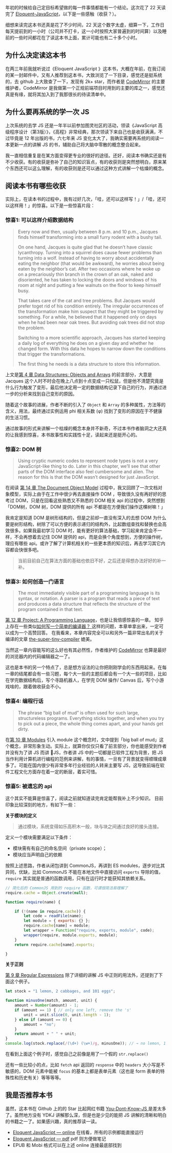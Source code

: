 年初的时候给自己定目标希望做的每一件事情都能有一个结论。这次花了 22 天读完了 [Eloquent-JavaScript](https://eloquentjavascript.net/)，以下是一些感触（收获？）。

细想来读完这本书还真是花了不少时间，22 天这个数字太虚，细算一下，工作日每天提前到的一小时（公司并不打卡，这一小时按照大家普遍到的时间算）以及睡前的一些时间都花在了读这本书上面，累计可能也有二十多个小时。

## 为什么决定读这本书
在两三年前我就听说过《Eloquent JavaScript 》这本书，大概在年前，在我订阅的某一封邮件中，又有人推荐到这本书，大致浏览了一下目录，感觉还是挺系统的，去 github 上大致查了一下，发现有 2k+ star，而作者是 [CodeMirror](https://github.com/codemirror/CodeMirror) 的主要维护者，CodeMirror 是我做第一个正规前端项目时用到的主要的库之一，感觉还真是有缘，就将其加入到了我那很长的待读清单中。

## 为什么要再系统的学一次 JS
上次系统的去学 JS 还是一年半以前参加图灵社区的活动，领读《JavaScript 高级程序设计（第3版）》，《高程》非常经典，那次领读下来自己也是收获满满，不过毕竟是 12 年出版的书，六七年来 JS 变化太大了，我确实需要再系统的阅读一本更新一点的讲解 JS 的书，辅助自己将大脑中零散的概念整合起来。

我一直相信重复是在某方面变得更专业的很好的途径。还好，阅读本书确实还是有不少收获。有的收获是弥补了自己的知识盲点，有的收获则是突然想明白，原来某个东西还可以这么理解，有的收获则是还可以通过这种方式讲解一个枯燥的概念。

## 阅读本书有哪些收获
实际上，在读本书的过程中，我有过好几次，「哇，还可以这样写！」/「哇，还可以这样用！」的惊喜。以下是一些惊喜片段：

### 惊喜1: 可以这样介绍数据结构

> Every now and then, usually between 8 p.m. and 10 p.m., Jacques finds himself transforming into a small furry rodent with a bushy tail.
> 
> On one hand, Jacques is quite glad that he doesn’t have classic lycanthropy. Turning into a squirrel does cause fewer problems than turning into a wolf. Instead of having to worry about accidentally eating the neighbor (that would be awkward), he worries about being eaten by the neighbor’s cat. After two occasions where he woke up on a precariously thin branch in the crown of an oak, naked and disoriented, he has taken to locking the doors and windows of his room at night and putting a few walnuts on the floor to keep himself busy. 
> 
> That takes care of the cat and tree problems. But Jacques would prefer toget rid of his condition entirely. The irregular occurrences of the transformation make him suspect that they might be triggered by something. For a while, he believed that it happened only on days when he had been near oak trees. But avoiding oak trees did not stop the problem.
> 
> Switching to a more scientific approach, Jacques has started keeping a daily log of everything he does on a given day and whether he changed form. With this data he hopes to narrow down the conditions that trigger the transformations.
> 
> The first thing he needs is a data structure to store this information.

上文是[第 4 章 Data Structures: Objects and Arrays](http://eloquentjavascript.net/04_data.html) 的前言部分，大意是 Jacques 这个人时不时会在晚上八点到十点变成一只松鼠，但是他不清楚究竟是什么行为触发了变形，最后他决定用一定的数据结构记录下自己的行为，并通过进一步的分析来找到自己变形的原因。

随着这个故事的进展，作者不断的引入了 `Object` 和 `Array` 的多种属性，方法等的含义，用法，最终通过实例运用 phi 相关系数 (φ) 找到了变形的原因在于不健康的生活习惯。

通过故事的形式来讲解一个枯燥的概念本身并不新奇，不过本书作者脑洞之大还真的让我感到惊喜，本书故事性和实践性十足，读起来还是挺开心的。

### 惊喜2: DOM 树

> Using cryptic numeric codes to represent node types is not a very JavaScript-like thing to do. Later in this chapter, we’ll see that other parts of the DOM interface also feel cumbersome and alien. The reason for this is that the DOM wasn’t designed for just JavaScript.

在阅读 [第 14 章 The Document Object Model](https://eloquentjavascript.net/14_dom.html) 过程中，我又回顾了一次文档对象模型，实际上由于在工作中很少再去直接操作 DOM ，导致很久没有再好好的思考过 DOM，只是在回看这些熟悉又不熟悉的 DOM 相关 api 的过程中，突然想到「DOM树，DOM 树，DOM 提供的所有 api 不都是在方便我们操作这棵树嘛！」

我肯定是知道 DOM 是树形结构的，但是之前却一直没有深入的去想 DOM 为什么要是树形结构，树除了可以方便的表示递归的结构外，比起数组查找和替换也会高效很多。如果我最初学习 DOM 时，能有更好的算法基础，学习起来肯定会不一样，不会再想着去记住 DOM 提供的 api，而是会换个角度想到，方便的操作树，理应有哪些 api。或许了解了计算机相关的一些更本质的知识后，再去学习其它内容都会快很多吧。

> 当前目前自己在算法方面的基础也依旧不好，之后还是得想办法好好的补一补。

### 惊喜3: 如何创造一门语言

> The most immediately visible part of a programming language is its syntax, or notation. A parser is a program that reads a piece of text and produces a data structure that reflects the structure of the program contained in that text.

[第 12 章 Project: A Programming Language](https://eloquentjavascript.net/12_language.html)，也是让我倍感惊喜的一章。
知乎上存在一些类似[如何写一个简单的编译器？ ](https://www.zhihu.com/question/36756224/answer/122676534) 这样的问题，本章单拿出来，一定可以成为一个高赞回答。
在我看来，本章内容完全可以和另外一篇非常出名的关于编译的文章  [the-super-tiny-compiler](https://github.com/jamiebuilds/the-super-tiny-compiler) 媲美。

当然这一章内容能写的这么好也有其必然性，作者维护的 [CodeMirror](https://github.com/codemirror/CodeMirror) 也算是最好的浏览器内的代码编辑器之一了。

这也是本书的另一个特点了，总是想方设法的让你把刚刚学会的东西用起来。在每一章的结尾都会有一些习题，每个大一些的主题后都会有一个大一些的项目，比如在学完数据结构后，写个寻路机器人，在学完 DOM 操作/ Canvas 后，写个小游戏啥的，跟着做收获会不小。

### 惊喜4: 编程行话
 
> The phrase “big ball of mud” is often used for such large, structureless programs. Everything sticks together, and when you try to pick out a piece, the whole thing comes apart, and your hands get dirty.

在[第 10 章 Modules](https://eloquentjavascript.net/10_modules.html) 引入 module 这个概念时，文中提到「big ball of mud」这个概念，非常形象生动。实际上，就算你仅仅只看了前言部分，你也能感受到作者并没有为了讲 JS 而讲 JS，作者讲 JS 中的一切都是已软件工程为背景，把 JS 当作利用计算机进行编程的范例来讲解，有的事情，一旦有了背景就变得顺理成章多了。可能在国内很少有非常多年行业经验的人转来主要写 JS，这导致前端在软件工程文化方面存在着一定的断层，着实可惜。


### 惊喜5: 被遗忘的 api

这个其实不能算是惊喜了，阅读之前就知道读完肯定能帮我补上不少知识。
目前印象比较深刻的地方，有如下一些：

**关于模块的定义**

> 通过模块，系统变得如乐高积木一般，块与块之间通过良好的接头连接。

定义一个模块需要满足以下条件：
* 模块需有有自己的命名空间（private scope）；
* 模块应当声明自己的依赖

按照上述思路，作者从闭包讲到 CommonJS，再讲到 ES modules，逐步对比其异同，优缺，比如 CommonJS 不能在本地文件中直接访问 `exports` 导除的值，`require` 其实就是普通的函数调用，只有在运行时才能获知其依赖关系。

```js
// 简化后的 CommonJS 用到的 require 函数，可谓很简洁易理解了
require.cache = Object.create(null);

function require(name) {

    if (!(name in require.cache)) {
        let code = readFile(name);
        let module = { exports: {} };
        require.cache[name] = module;
        let wrapper = Function("require, exports, module", code);
        wrapper(require, module.exports, module);
    }
    return require.cache[name].exports;

}
```

**关于正则**

[第 9 章 Regular Expressions](https://eloquentjavascript.net/09_regexp.html) 除了详细的讲解 JS 中正则的用法外，还提到了下面这个例子。

```js
let stock = "1 lemon, 2 cabbages, and 101 eggs";

function minusOne(match, amount, unit) {
    amount = Number(amount) - 1;
    if (amount == 1) { // only one left, remove the 's'
        unit = unit.slice(0, unit.length - 1);
    } else if (amount == 0) {
        amount = "no";
    }
    return amount + " " + unit;
}
console.log(stock.replace(/(\d+) (\w+)/g, minusOne)); // → no lemon, 1 cabbage, and 100 eggs
```

在看到上面这个例子时，感觉自己之前像是用了一个假的 `str.replace()`

还有一些比较小的点，比如 `fetch` api 返回的 `response` 中的 `headers` 大小写是不敏感的，DOM 元素中能被 `focus` 的基本上都是表单元素（这也是 form 表单的特殊性和历史有关）等等等等。

## 我是否推荐本书
虽然，这本书在 Github 上的的 Star 比起网红书籍 [You-Dont-Know-JS ](https://github.com/getify/You-Dont-Know-JS) 是差太多了。虽然地方没有 YDKJ 讲解那么深，但是也是少见的能把 JS 讲解的清晰和明白的书籍之一了。如果感兴趣，真的推荐读一读。

* [Eloquent JavaScript — online](https://eloquentjavascript.net/index.html)  在线看，所有的示例都能直接运行
* [Eloquent JavaScript — pdf](https://eloquentjavascript.net/Eloquent_JavaScript.pdf) pdf 则方便做笔记
* EPUB 和 Mobi 格式可以在上述 online 连接最底部找到
